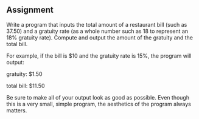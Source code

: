 ## Assignment

Write a program that inputs the total amount of a restaurant bill (such as 37.50) and a gratuity rate (as a whole number such as 18 to represent an 18% gratuity rate).  Compute and output the amount of the gratuity and the total bill. 

For example, if the bill is $10 and the gratuity rate is 15%, the program will output:

gratuity: $1.50

total bill: $11.50

Be sure to make all of your output look as good as possible.  Even though this is a very small, simple program, the aesthetics of the program always matters.